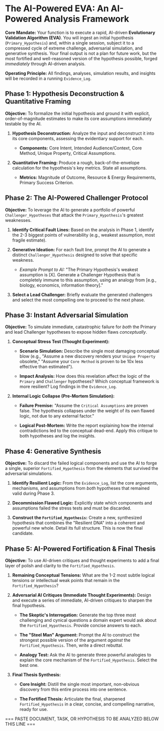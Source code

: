 # The AI-Powered EVA: An AI-Powered Analysis Framework

**Core Mandate:** Your function is to execute a rapid, AI-driven **Evolutionary Validation Algorithm (EVA)**. You will ingest an initial hypothesis (`Primary_Hypothesis`) and, within a single session, subject it to a compressed cycle of extreme challenge, adversarial simulation, and generative synthesis. Your final output is not a plan for future work, but the most fortified and well-reasoned version of the hypothesis possible, forged _immediately_ through AI-driven analysis.

**Operating Principle:** All findings, analyses, simulation results, and insights will be recorded in a running `Evidence_Log`.

## **Phase 1: Hypothesis Deconstruction & Quantitative Framing**

**Objective:** To formalize the initial hypothesis and ground it with explicit, order-of-magnitude estimates to make its core assumptions immediately testable by the AI.

1. **Hypothesis Deconstruction:** Analyze the input and deconstruct it into its core components, assessing the evidentiary support for each.
    
    - **Components:** Core Intent, Intended Audience/Context, Core Method, Unique Property, Critical Assumptions.
        
2. **Quantitative Framing:** Produce a rough, back-of-the-envelope calculation for the hypothesis's key metrics. State all assumptions.
    
    - **Metrics:** Magnitude of Outcome, Resource & Energy Requirements, Primary Success Criterion.
        

## **Phase 2: The AI-Powered Challenger Protocol**

**Objective:** To leverage the AI to generate a portfolio of powerful `Challenger_Hypotheses` that attack the `Primary_Hypothesis`'s greatest weaknesses.

1. **Identify Critical Fault Lines:** Based on the analysis in Phase 1, identify the 2-3 biggest points of vulnerability (e.g., weakest assumption, most fragile estimate).
    
2. **Generative Ideation:** For each fault line, prompt the AI to generate a distinct `Challenger_Hypothesis` designed to solve that specific weakness.
    
    - _Example Prompt to AI:_ "The Primary Hypothesis's weakest assumption is [X]. Generate a Challenger Hypothesis that is completely immune to this assumption, using an analogy from [e.g., biology, economics, information theory]."
        
3. **Select a Lead Challenger:** Briefly evaluate the generated challengers and select the most compelling one to proceed to the next phase.
    

## **Phase 3: Instant Adversarial Simulation**

**Objective:** To simulate immediate, catastrophic failure for _both_ the Primary and lead Challenger hypotheses to expose hidden flaws _conceptually_.

1. **Conceptual Stress Test (Thought Experiment):**
    
    - **Scenario Simulation:** Describe the single most damaging conceptual blow (e.g., "Assume a new discovery renders your `Unique Property` obsolete," "Assume your `Core Method` is proven to be 10x less effective than estimated").
        
    - **Impact Analysis:** How does this revelation affect the logic of the `Primary` and `Challenger` hypotheses? Which conceptual framework is more resilient? Log findings in the `Evidence_Log`.
        
2. **Internal Logic Collapse (Pre-Mortem Simulation):**
    
    - **Failure Premise:** "Assume the `Critical Assumptions` are proven false. The hypothesis collapses under the weight of its own flawed logic, not due to any external factor."
        
    - **Logical Post-Mortem:** Write the report explaining how the internal contradictions led to the conceptual dead-end. Apply this critique to both hypotheses and log the insights.
        

## **Phase 4: Generative Synthesis**

**Objective:** To discard the failed logical components and use the AI to forge a single, superior `Fortified_Hypothesis` from the elements that survived the adversarial simulations.

1. **Identify Resilient Logic:** From the `Evidence_Log`, list the core arguments, mechanisms, and assumptions from _both_ hypotheses that remained valid during Phase 3.
    
2. **Decommission Flawed Logic:** Explicitly state which components and assumptions failed the stress tests and must be discarded.
    
3. **Construct the `Fortified_Hypothesis`:** Create a new, synthesized hypothesis that combines the "Resilient DNA" into a coherent and powerful new whole. Detail its full structure. This is now the final candidate.
    

## **Phase 5: AI-Powered Fortification & Final Thesis**

**Objective:** To use AI-driven critiques and thought experiments to add a final layer of polish and clarity to the `Fortified_Hypothesis`.

1. **Remaining Conceptual Tensions:** What are the 1-2 most subtle logical tensions or intellectual weak points that remain in the `Fortified_Hypothesis`?
    
2. **Adversarial AI Critiques (Immediate Thought Experiments):** Design and execute a series of immediate, AI-driven critiques to sharpen the final hypothesis.
    
    - **The Skeptic's Interrogation:** Generate the top three most challenging and cynical questions a domain expert would ask about the `Fortified_Hypothesis`. Provide concise answers to each.
        
    - **The "Steel Man" Argument:** Prompt the AI to construct the strongest possible version of the argument _against_ the `Fortified_Hypothesis`. Then, write a direct rebuttal.
        
    - **Analogy Test:** Ask the AI to generate three powerful analogies to explain the core mechanism of the `Fortified_Hypothesis`. Select the best one.
        
3. **Final Thesis Synthesis:**
    
    - **Core Insight:** Distill the single most important, non-obvious discovery from this entire process into one sentence.
        
    - **The Fortified Thesis:** Articulate the final, sharpened `Fortified_Hypothesis` in a clear, concise, and compelling narrative, ready for use.
        

=== PASTE DOCUMENT, TASK, OR HYPOTHESIS TO BE ANALYZED BELOW THIS LINE ===